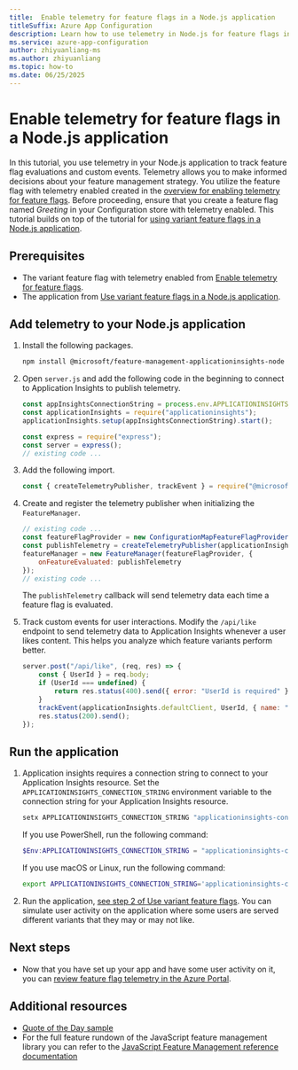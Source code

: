 ```yaml
---
title:  Enable telemetry for feature flags in a Node.js application
titleSuffix: Azure App Configuration
description: Learn how to use telemetry in Node.js for feature flags in Azure App Configuration.
ms.service: azure-app-configuration
author: zhiyuanliang-ms
ms.author: zhiyuanliang
ms.topic: how-to
ms.date: 06/25/2025
---
```


# Enable telemetry for feature flags in a Node.js application

In this tutorial, you use telemetry in your Node.js application to track feature flag evaluations and custom events. Telemetry allows you to make informed decisions about your feature management strategy. You utilize the feature flag with telemetry enabled created in the [overview for enabling telemetry for feature flags](./howto-telemetry.md). Before proceeding, ensure that you create a feature flag named *Greeting* in your Configuration store with telemetry enabled. This tutorial builds on top of the tutorial for [using variant feature flags in a Node.js application](./howto-variant-feature-flags-javascript.md).

## Prerequisites

- The variant feature flag with telemetry enabled from [Enable telemetry for feature flags](./howto-telemetry.md).
- The application from [Use variant feature flags in a Node.js application](./howto-variant-feature-flags-javascript.md).

## Add telemetry to your Node.js application

1. Install the following packages.

    ```bash
    npm install @microsoft/feature-management-applicationinsights-node
    ```

1. Open `server.js` and add the following code in the beginning to connect to Application Insights to publish telemetry.

    ```js
    const appInsightsConnectionString = process.env.APPLICATIONINSIGHTS_CONNECTION_STRING;
    const applicationInsights = require("applicationinsights");
    applicationInsights.setup(appInsightsConnectionString).start();

    const express = require("express");
    const server = express();
    // existing code ...
    ```

1. Add the following import.

    ```js
    const { createTelemetryPublisher, trackEvent } = require("@microsoft/feature-management-applicationinsights-node");
    ```

1. Create and register the telemetry publisher when initializing the `FeatureManager`.

    ```js
    // existing code ...
    const featureFlagProvider = new ConfigurationMapFeatureFlagProvider(appConfig);
    const publishTelemetry = createTelemetryPublisher(applicationInsights.defaultClient);
    featureManager = new FeatureManager(featureFlagProvider, {
        onFeatureEvaluated: publishTelemetry
    });
    // existing code ...
    ```

    The `publishTelemetry` callback will send telemetry data each time a feature flag is evaluated.

1. Track custom events for user interactions. Modify the `/api/like` endpoint to send telemetry data to Application Insights whenever a user likes content. This helps you analyze which feature variants perform better.

    ```js
    server.post("/api/like", (req, res) => {
        const { UserId } = req.body;
        if (UserId === undefined) {
            return res.status(400).send({ error: "UserId is required" });
        }
        trackEvent(applicationInsights.defaultClient, UserId, { name: "Liked" });
        res.status(200).send();
    });
    ```

## Run the application

1. Application insights requires a connection string to connect to your Application Insights resource. Set the `APPLICATIONINSIGHTS_CONNECTION_STRING` environment variable to the connection string for your Application Insights resource.

    ```cmd
    setx APPLICATIONINSIGHTS_CONNECTION_STRING "applicationinsights-connection-string"
    ```

    If you use PowerShell, run the following command:

    ```powershell
    $Env:APPLICATIONINSIGHTS_CONNECTION_STRING = "applicationinsights-connection-string"
    ```

    If you use macOS or Linux, run the following command:

    ```bash
    export APPLICATIONINSIGHTS_CONNECTION_STRING='applicationinsights-connection-string'
    ```

1. Run the application, [see step 2 of Use variant feature flags](./howto-variant-feature-flags-python.md#build-and-run-the-app). You can simulate user activity on the application where some users are served different variants that they may or may not like.

## Next steps

 - Now that you have set up your app and have some user activity on it, you can [review feature flag telemetry in the Azure Portal](./howto-telemetry.md#review-telemetry-for-feature-flag).

## Additional resources

- [Quote of the Day sample](https://github.com/Azure-Samples/quote-of-the-day-javascript)
- For the full feature rundown of the JavaScript feature management library you can refer to the [JavaScript Feature Management reference documentation](./feature-management-javascript-reference.md)
